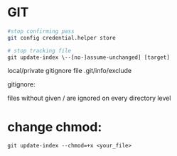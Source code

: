 # GIT
    
```bash
#stop confirming pass
git config credential.helper store

# stop tracking file
git update-index \--[no-]assume-unchanged] [target]
```

local/private gitignore file .git/info/exclude

gitignore:

files without given / are ignored on every directory level

# change chmod:

`git update-index --chmod=+x <your_file>`
